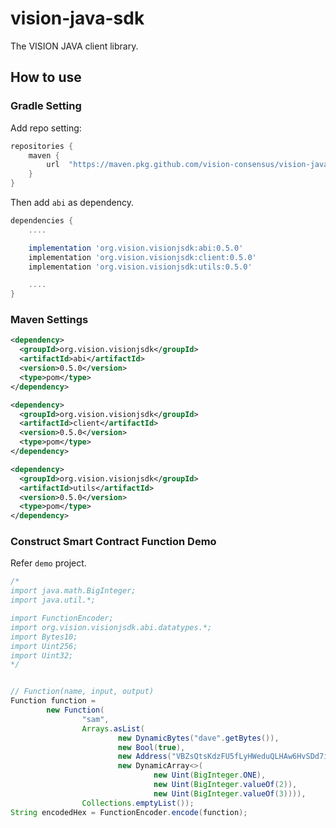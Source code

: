 # vision-java-sdk

The VISION JAVA client library.

## How to use

### Gradle Setting

Add repo setting:

```groovy
repositories {
    maven {
        url  "https://maven.pkg.github.com/vision-consensus/vision-java-sdk"
    }
}
```

Then add `abi` as dependency.

```groovy
dependencies {
    ....

    implementation 'org.vision.visionjsdk:abi:0.5.0'
    implementation 'org.vision.visionjsdk:client:0.5.0'
    implementation 'org.vision.visionjsdk:utils:0.5.0'

    ....
}
```

### Maven Settings

```xml
<dependency>
  <groupId>org.vision.visionjsdk</groupId>
  <artifactId>abi</artifactId>
  <version>0.5.0</version>
  <type>pom</type>
</dependency>
```
```xml
<dependency>
  <groupId>org.vision.visionjsdk</groupId>
  <artifactId>client</artifactId>
  <version>0.5.0</version>
  <type>pom</type>
</dependency>
```
```xml
<dependency>
  <groupId>org.vision.visionjsdk</groupId>
  <artifactId>utils</artifactId>
  <version>0.5.0</version>
  <type>pom</type>
</dependency>
```

### Construct Smart Contract Function Demo 

Refer `demo` project.

```java
/*
import java.math.BigInteger;
import java.util.*;

import FunctionEncoder;
import org.vision.visionjsdk.abi.datatypes.*;
import Bytes10;
import Uint256;
import Uint32;
*/


// Function(name, input, output)
Function function =
        new Function(
                "sam",
                Arrays.asList(
                        new DynamicBytes("dave".getBytes()),
                        new Bool(true),
                        new Address("VBZsQtsKdzFU5fLyHWeduQLHAw6HvSDd7i"),
                        new DynamicArray<>(
                                new Uint(BigInteger.ONE),
                                new Uint(BigInteger.valueOf(2)),
                                new Uint(BigInteger.valueOf(3)))),
                Collections.emptyList());
String encodedHex = FunctionEncoder.encode(function);


```
